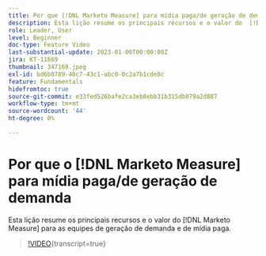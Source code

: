 ```yaml
---
title: Por que [!DNL Marketo Measure] para mídia paga/de geração de demanda
description: Esta lição resume os principais recursos e o valor do  [!DNL Marketo Measure] para as equipes de geração de demanda e de mídia paga.
role: Leader, User
level: Beginner
doc-type: Feature Video
last-substantial-update: 2023-01-06T00:00:00Z
jira: KT-11669
thumbnail: 347169.jpeg
exl-id: bd6b0789-40c7-43c1-abc0-0c2a7b1cde8c
feature: Fundamentals
hidefromtoc: true
source-git-commit: e33fed526bafe2ca3eb8ebb31b315db079a2d887
workflow-type: tm+mt
source-wordcount: '44'
ht-degree: 0%

---
```


# Por que o [!DNL Marketo Measure] para mídia paga/de geração de demanda

Esta lição resume os principais recursos e o valor do [!DNL Marketo Measure] para as equipes de geração de demanda e de mídia paga.

>[!VIDEO](https://video.tv.adobe.com/v/347169/?learn=on){transcript=true}
